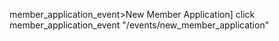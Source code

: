 member_application_event>New Member Application]
click member_application_event "/events/new_member_application"
